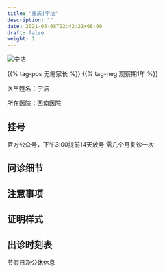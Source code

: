 ```yaml
---
title: "重庆|宁洁"
description: ""
date: 2021-05-08T22:42:22+08:00
draft: false
weight: 1
---
```


![宁洁](images/doctor/ning-jie.jpg)

{{% tag-pos 无需家长 %}}
{{% tag-neg 观察期1年 %}}

医生姓名：宁洁

所在医院：西南医院

## 挂号

官方公众号，下午3:00提前14天放号
需几个月复诊一次

## 问诊细节

## 注意事项

## 证明样式

## 出诊时刻表

节假日及公休休息